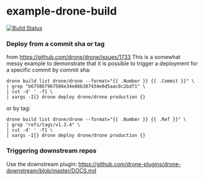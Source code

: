 # example-drone-build

[![Build Status](http://34.197.60.205/api/badges/gudmojo/example-drone-build/status.svg)](http://34.197.60.205/gudmojo/example-drone-build)

### Deploy from a commit sha or tag
from https://github.com/drone/drone/issues/1733
This is a somewhat messy example to demonstrate that it is possible to trigger a deployment for a specific commit by commit sha:

    drone build list drone/drone --format="{{ .Number }} {{ .Commit }}" \
    | grep "b675867967586e34e86b387434e0d5aac8c2bdf1" \
    | cut -d' ' -f1 \
    | xargs -I{} drone deploy drone/drone production {}

or by tag:

    drone build list drone/drone --format="{{ .Number }} {{ .Ref }}" \
    | grep "refs/tags/v1.3.4" \
    | cut -d' ' -f1 \
    | xargs -I{} drone deploy drone/drone production {}
    
### Triggering downstream repos

Use the downstream plugin: https://github.com/drone-plugins/drone-downstream/blob/master/DOCS.md